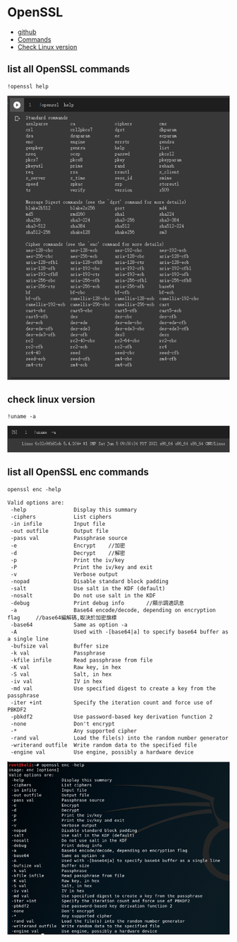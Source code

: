 # OpenSSL
- [github](https://github.com/openssl/openssl)
- [Commands](https://github.com/JimLi999/CS2021/tree/main/CTF/20210916#list-all-openssl-commands)
- [Check Linux version](https://github.com/JimLi999/CS2021/tree/main/CTF/20210916#check-linux-version)
## list all OpenSSL commands
```
!openssl help
```
![result](./opensslCommands.PNG)
## check linux version
```
!uname -a
```
![result](./opensslchecklinuxversion.PNG)
## list all OpenSSL enc commands
```
openssl enc -help
```
```
Valid options are:
 -help               Display this summary
 -ciphers            List ciphers
 -in infile          Input file
 -out outfile        Output file
 -pass val           Passphrase source
 -e                  Encrypt    //加密
 -d                  Decrypt    //解密
 -p                  Print the iv/key
 -P                  Print the iv/key and exit
 -v                  Verbose output
 -nopad              Disable standard block padding
 -salt               Use salt in the KDF (default)
 -nosalt             Do not use salt in the KDF
 -debug              Print debug info       //顯示調適訊息
 -a                  Base64 encode/decode, depending on encryption flag     //base64編解碼,取決於加密旗標
 -base64             Same as option -a
 -A                  Used with -[base64|a] to specify base64 buffer as a single line
 -bufsize val        Buffer size
 -k val              Passphrase
 -kfile infile       Read passphrase from file
 -K val              Raw key, in hex
 -S val              Salt, in hex
 -iv val             IV in hex
 -md val             Use specified digest to create a key from the passphrase
 -iter +int          Specify the iteration count and force use of PBKDF2
 -pbkdf2             Use password-based key derivation function 2
 -none               Don't encrypt
 -*                  Any supported cipher
 -rand val           Load the file(s) into the random number generator
 -writerand outfile  Write random data to the specified file
 -engine val         Use engine, possibly a hardware device

```
![result](./opensslEncryptCommands.PNG)